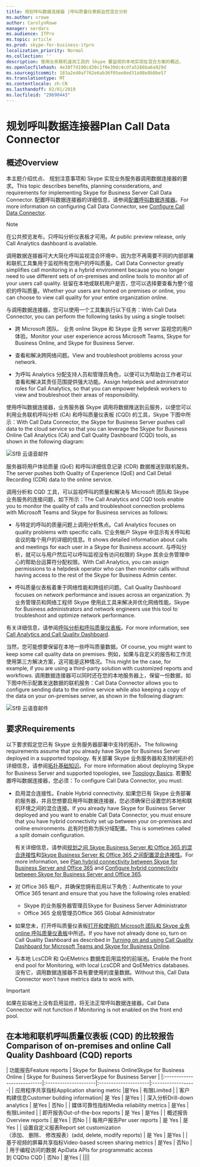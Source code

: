 ```yaml
---
title: 规划呼叫数据连接器 |呼叫质量仪表板监控混合分析
ms.author: crowe
author: CarolynRowe
manager: serdars
ms.audience: ITPro
ms.topic: article
ms.prod: skype-for-business-itpro
localization_priority: Normal
ms.collection: ''
description: 使用业务联机遥测工具的 Skype 要监视的本地实现在混合方案的概述。
ms.openlocfilehash: 4e38f7d190cd30c1f0e39dc4cdfa5166ba6a929d
ms.sourcegitcommit: 183a2e40af762e6ab36f05ee8ed31a98e8b8be57
ms.translationtype: MT
ms.contentlocale: zh-CN
ms.lasthandoff: 02/01/2019
ms.locfileid: "29690443"
---
```

# <a name="plan-call-data-connector"></a><span data-ttu-id="c977f-103">规划呼叫数据连接器</span><span class="sxs-lookup"><span data-stu-id="c977f-103">Plan Call Data Connector</span></span>

## <a name="overview"></a><span data-ttu-id="c977f-104">概述</span><span class="sxs-lookup"><span data-stu-id="c977f-104">Overview</span></span>

<span data-ttu-id="c977f-105">本主题介绍优点、 规划注意事项和 Skype 实现业务服务器调用数据连接器的要求。</span><span class="sxs-lookup"><span data-stu-id="c977f-105">This topic describes benefits, planning considerations, and requirements for implementing Skype for Business Server Call Data Connector.</span></span> <span data-ttu-id="c977f-106">配置呼叫数据连接器的详细信息，请参阅[配置呼叫数据连接器](configure-call-data-connector.md)。</span><span class="sxs-lookup"><span data-stu-id="c977f-106">For more information on configuring Call Data Connector, see [Configure Call Data Connector](configure-call-data-connector.md).</span></span>

> [!NOTE]
> <span data-ttu-id="c977f-107">在公共预览发布，只呼叫分析仪表板才可用。</span><span class="sxs-lookup"><span data-stu-id="c977f-107">At public preview release, only Call Analytics dashboard is available.</span></span>

<span data-ttu-id="c977f-108">调用数据连接器可大大简化呼叫监视混合环境中，因为您不再需要不同的内部部署和联机工具集用于监视所有您用户的呼叫质量。</span><span class="sxs-lookup"><span data-stu-id="c977f-108">Call Data Connector greatly simplifies call monitoring in a hybrid environment because you no longer need to use different sets of on-premises and online tools to monitor all of your users call quality.</span></span> <span data-ttu-id="c977f-109">驻留在本地或联机用户是否，您可以选择要查看为整个组织的呼叫质量。</span><span class="sxs-lookup"><span data-stu-id="c977f-109">Whether your users are homed on premises or online, you can choose to view call quality for your entire organization online.</span></span>

<span data-ttu-id="c977f-110">与调用数据连接器，您可以使用一个工具集执行以下任务：</span><span class="sxs-lookup"><span data-stu-id="c977f-110">With Call Data Connector, you can perform the following tasks by using a single toolset:</span></span>

- <span data-ttu-id="c977f-111">跨 Microsoft 团队、 业务 online Skype 和 Skype 业务 server 监视您的用户体验。</span><span class="sxs-lookup"><span data-stu-id="c977f-111">Monitor your user experience across Microsoft Teams, Skype for Business Online, and Skype for Business Server.</span></span>

- <span data-ttu-id="c977f-112">查看和解决跨网络问题。</span><span class="sxs-lookup"><span data-stu-id="c977f-112">View and troubleshoot problems across your network.</span></span>

- <span data-ttu-id="c977f-113">为呼叫 Analytics 分配支持人员和管理员角色，以便可以为帮助台工作者可以查看和解决其责任范围提供强大功能。</span><span class="sxs-lookup"><span data-stu-id="c977f-113">Assign helpdesk and administrator roles for Call Analytics, so that you can empower helpdesk workers to view and troubleshoot their areas of responsibility.</span></span>

<span data-ttu-id="c977f-114">使用呼叫数据连接器，业务服务器 Skype 调用将数据推送到云服务，以便您可以利用业务联机呼叫分析 (CA) 和呼叫质量仪表板 (CQD) 的工具，Skype 下图中所示：</span><span class="sxs-lookup"><span data-stu-id="c977f-114">With Call Data Connector, the Skype for Business Server pushes call data to the cloud service so that you can leverage the Skype for Business Online Call Analytics (CA) and Call Quality Dashboard (CQD) tools, as shown in the following diagram:</span></span>

![SfB 云语音邮件](../../sfbserver2019/media/call-data-connector-plan-1.png)

<span data-ttu-id="c977f-116">服务器将用户体验质量 (QoE) 和呼叫详细信息记录 (CDR) 数据推送到联机服务。</span><span class="sxs-lookup"><span data-stu-id="c977f-116">The server pushes both Quality of Experience (QoE) and Call Detail Recording (CDR) data to the online service.</span></span>

<span data-ttu-id="c977f-117">调用分析和 CQD 工具，可以监视呼叫的质量和解决与 Microsoft 团队和 Skype 业务服务的连接问题，如下所示：</span><span class="sxs-lookup"><span data-stu-id="c977f-117">The Call Analytics and CQD tools enable you to monitor the quality of calls and troubleshoot connection problems with Microsoft Teams and Skype for Business services as follows:</span></span>

- <span data-ttu-id="c977f-118">与特定的呼叫的质量问题上调用分析焦点。</span><span class="sxs-lookup"><span data-stu-id="c977f-118">Call Analytics focuses on quality problems with specific calls.</span></span> <span data-ttu-id="c977f-119">它业务帐户 Skype 中显示有关呼叫和会议的每个用户的详细的信息。</span><span class="sxs-lookup"><span data-stu-id="c977f-119">It shows detailed information about calls and meetings for each user in a Skype for Business account.</span></span>  <span data-ttu-id="c977f-120">与呼叫分析，就可以与用户然后可以呼叫监视没有访问权限的 Skype 其余业务管理中心的帮助台运算符分配权限。</span><span class="sxs-lookup"><span data-stu-id="c977f-120">With Call Analytics, you can assign permissions to a helpdesk operator who can then monitor calls without having access to the rest of the Skype for Business Admin center.</span></span>

- <span data-ttu-id="c977f-121">呼叫质量仪表板着重于网络性能和跨组织问题。</span><span class="sxs-lookup"><span data-stu-id="c977f-121">Call Quality Dashboard focuses on network performance and issues across an organization.</span></span> <span data-ttu-id="c977f-122">为业务管理员和网络工程师 Skype 使用此工具来解决并优化网络性能。</span><span class="sxs-lookup"><span data-stu-id="c977f-122">Skype for Business administrators and network engineers use this tool to troubleshoot and optimize network performance.</span></span>

<span data-ttu-id="c977f-123">有关详细信息，请参阅[呼叫分析和呼叫质量仪表板](https://docs.microsoft.com/SkypeForBusiness/using-call-quality-in-your-organization/difference-between-call-analytics-and-call-quality-dashboard)。</span><span class="sxs-lookup"><span data-stu-id="c977f-123">For more information, see [Call Analytics and Call Quality Dashboard](https://docs.microsoft.com/SkypeForBusiness/using-call-quality-in-your-organization/difference-between-call-analytics-and-call-quality-dashboard).</span></span>

<span data-ttu-id="c977f-124">当然，您可能想要保留在本地一些呼叫质量数据。</span><span class="sxs-lookup"><span data-stu-id="c977f-124">Of course, you might want to keep some call quality data on premises.</span></span> <span data-ttu-id="c977f-125">例如，如果与自定义的报告和工作流使用第三方解决方案，这可能是这种情况。</span><span class="sxs-lookup"><span data-stu-id="c977f-125">This might be the case, for example, if you are using a third-party solution with customized reports and workflows.</span></span>  <span data-ttu-id="c977f-126">调用数据连接器可以同时还在您的本地服务器上，保留一份数据，如下图中所示配置发送数据的联机服务：</span><span class="sxs-lookup"><span data-stu-id="c977f-126">Call Data Connector allows you to configure sending data to the online service while also keeping a copy of the data on your on-premises server, as shown in the following diagram:</span></span>

![SfB 云语音邮件](../../sfbserver2019/media/call-data-connector-plan-2.png)

## <a name="requirements"></a><span data-ttu-id="c977f-128">要求</span><span class="sxs-lookup"><span data-stu-id="c977f-128">Requirements</span></span>

<span data-ttu-id="c977f-129">以下要求假定您已有 Skype 业务服务器部署中支持的拓扑。</span><span class="sxs-lookup"><span data-stu-id="c977f-129">The following requirements assume that you already have Skype for Business Server deployed in a supported topology.</span></span>  <span data-ttu-id="c977f-130">有关部署 Skype 业务服务器和支持的拓扑的详细信息，请参阅[拓扑基础知识](https://docs.microsoft.com/SkypeForBusiness/plan-your-deployment/topology-basics/topology-basics)。</span><span class="sxs-lookup"><span data-stu-id="c977f-130">For more information about deploying Skype for Business Server and supported topologies, see [Topology Basics](https://docs.microsoft.com/SkypeForBusiness/plan-your-deployment/topology-basics/topology-basics).</span></span> <span data-ttu-id="c977f-131">若要配置呼叫数据连接器，您必须：</span><span class="sxs-lookup"><span data-stu-id="c977f-131">To configure Call Data Connector, you must:</span></span>

- <span data-ttu-id="c977f-132">启用混合连接性。</span><span class="sxs-lookup"><span data-stu-id="c977f-132">Enable Hybrid connectivity.</span></span> <span data-ttu-id="c977f-133">如果您已有 Skype 业务部署的服务器，并且您想要启用呼叫数据连接器，您必须确保已设置您的本地和联机环境之间的混合连接。</span><span class="sxs-lookup"><span data-stu-id="c977f-133">If you already have Skype for Business Server deployed and you want to enable Call Data Connector, you must ensure that you have hybrid connectivity set up between your on-premises and online environments.</span></span> <span data-ttu-id="c977f-134">此有时也称为拆分域配置。</span><span class="sxs-lookup"><span data-stu-id="c977f-134">This is sometimes called a split domain configuration.</span></span>

   <span data-ttu-id="c977f-135">有关详细信息，请参阅[规划之间 Skype Business Server 和 Office 365 的混合连接性](plan-hybrid-connectivity.md)和[Skype Business Server 和 Office 365 之间配置混合连接性](configure-hybrid-connectivity.md)。</span><span class="sxs-lookup"><span data-stu-id="c977f-135">For more information, see [Plan hybrid connectivity between Skype for Business Server and Office 365](plan-hybrid-connectivity.md) and [Configure hybrid connectivity between Skype for Business Server and Office 365](configure-hybrid-connectivity.md).</span></span>

- <span data-ttu-id="c977f-136">对 Office 365 租户，并确保您拥有启用以下角色：</span><span class="sxs-lookup"><span data-stu-id="c977f-136">Authenticate to your Office 365 tenant and ensure that you have the following roles enabled:</span></span>

  - <span data-ttu-id="c977f-137">Skype 的业务服务器管理员</span><span class="sxs-lookup"><span data-stu-id="c977f-137">Skype for Business Server Administrator</span></span>
  - <span data-ttu-id="c977f-138">Office 365 全局管理员</span><span class="sxs-lookup"><span data-stu-id="c977f-138">Office 365 Global Administrator</span></span>

- <span data-ttu-id="c977f-139">如果您未，打开呼叫质量仪表板[打开和使用的 Microsoft 团队和 Skype 业务 online 呼叫质量仪表板](/microsoftteams/turning-on-and-using-call-quality-dashboard)中所述。</span><span class="sxs-lookup"><span data-stu-id="c977f-139">If you have not already done so, turn on Call Quality Dashboard as described in [Turning on and using Call Quality Dashboard for Microsoft Teams and Skype for Business Online](/microsoftteams/turning-on-and-using-call-quality-dashboard).</span></span>

- <span data-ttu-id="c977f-140">与本地 LcsCDR 和 QoEMetrics 数据库启用监控的前端池。</span><span class="sxs-lookup"><span data-stu-id="c977f-140">Enable the front end pool for Monitoring, with local LcsCDR and QoEMetrics databases.</span></span> <span data-ttu-id="c977f-141">没有它，调用数据连接器不具有要使用的度量数据。</span><span class="sxs-lookup"><span data-stu-id="c977f-141">Without this, Call Data Connector won't have metrics data to work with.</span></span>

> [!IMPORTANT]
> <span data-ttu-id="c977f-142">如果在前端池上没有启用监控，将无法正常呼叫数据连接器。</span><span class="sxs-lookup"><span data-stu-id="c977f-142">Call Data Connector will not function if Monitoring is not enabled on the front end pool.</span></span>

## <a name="comparison-of-on-premises-and-online-call-quality-dashboard-cqd-reports"></a><span data-ttu-id="c977f-143">在本地和联机呼叫质量仪表板 (CQD) 的比较报告</span><span class="sxs-lookup"><span data-stu-id="c977f-143">Comparison of on-premises and online Call Quality Dashboard (CQD) reports</span></span>

| <span data-ttu-id="c977f-144">功能报告</span><span class="sxs-lookup"><span data-stu-id="c977f-144">Feature reports</span></span> | <span data-ttu-id="c977f-145">Skype for Business Online</span><span class="sxs-lookup"><span data-stu-id="c977f-145">Skype for Business Online</span></span> | <span data-ttu-id="c977f-146">Skype for Business Server</span><span class="sxs-lookup"><span data-stu-id="c977f-146">Skype for Business Server</span></span>   |
|:---------------------------|:---------------------|:---------------------|:------------------|
| <span data-ttu-id="c977f-147">应用程序共享指标</span><span class="sxs-lookup"><span data-stu-id="c977f-147">Application sharing metric</span></span> |<span data-ttu-id="c977f-148">是</span><span class="sxs-lookup"><span data-stu-id="c977f-148">Yes</span></span> | <span data-ttu-id="c977f-149">有限</span><span class="sxs-lookup"><span data-stu-id="c977f-149">Limited</span></span> |
| <span data-ttu-id="c977f-150">客户构建信息</span><span class="sxs-lookup"><span data-stu-id="c977f-150">Customer building information</span></span>| <span data-ttu-id="c977f-151">是 </span><span class="sxs-lookup"><span data-stu-id="c977f-151">Yes</span></span> | <span data-ttu-id="c977f-152">是</span><span class="sxs-lookup"><span data-stu-id="c977f-152">Yes</span></span> |
| <span data-ttu-id="c977f-153">深入分析</span><span class="sxs-lookup"><span data-stu-id="c977f-153">Drill-down analytics</span></span> | <span data-ttu-id="c977f-154">是</span><span class="sxs-lookup"><span data-stu-id="c977f-154">Yes</span></span> | <span data-ttu-id="c977f-155">否</span><span class="sxs-lookup"><span data-stu-id="c977f-155">No</span></span> |
| <span data-ttu-id="c977f-156">媒体可靠性指标</span><span class="sxs-lookup"><span data-stu-id="c977f-156">Media reliability metrics</span></span> | <span data-ttu-id="c977f-157">是</span><span class="sxs-lookup"><span data-stu-id="c977f-157">Yes</span></span> | <span data-ttu-id="c977f-158">有限</span><span class="sxs-lookup"><span data-stu-id="c977f-158">Limited</span></span> |
| <span data-ttu-id="c977f-159">即开报告</span><span class="sxs-lookup"><span data-stu-id="c977f-159">Out-of-the-box reports</span></span> | <span data-ttu-id="c977f-160">是 </span><span class="sxs-lookup"><span data-stu-id="c977f-160">Yes</span></span> | <span data-ttu-id="c977f-161">是</span><span class="sxs-lookup"><span data-stu-id="c977f-161">Yes</span></span> |
| <span data-ttu-id="c977f-162">概述报告</span><span class="sxs-lookup"><span data-stu-id="c977f-162">Overview reports</span></span> | <span data-ttu-id="c977f-163">是</span><span class="sxs-lookup"><span data-stu-id="c977f-163">Yes</span></span> | <span data-ttu-id="c977f-164">否</span><span class="sxs-lookup"><span data-stu-id="c977f-164">No</span></span> |
| <span data-ttu-id="c977f-165">每用户报告</span><span class="sxs-lookup"><span data-stu-id="c977f-165">Per user reports</span></span> | <span data-ttu-id="c977f-166">是 </span><span class="sxs-lookup"><span data-stu-id="c977f-166">Yes</span></span> | <span data-ttu-id="c977f-167">是</span><span class="sxs-lookup"><span data-stu-id="c977f-167">Yes</span></span> |
| <span data-ttu-id="c977f-168">设置自定义报表</span><span class="sxs-lookup"><span data-stu-id="c977f-168">Report set customization</span></span> <br> <span data-ttu-id="c977f-169">（添加、 删除、 修改报表）</span><span class="sxs-lookup"><span data-stu-id="c977f-169">(add, delete, modify reports)</span></span> | <span data-ttu-id="c977f-170">是 </span><span class="sxs-lookup"><span data-stu-id="c977f-170">Yes</span></span> | <span data-ttu-id="c977f-171">是</span><span class="sxs-lookup"><span data-stu-id="c977f-171">Yes</span></span> |
| <span data-ttu-id="c977f-172">基于视频的屏幕共享指标</span><span class="sxs-lookup"><span data-stu-id="c977f-172">Video-based screen sharing metrics</span></span> | <span data-ttu-id="c977f-173">是</span><span class="sxs-lookup"><span data-stu-id="c977f-173">Yes</span></span> | <span data-ttu-id="c977f-174">否</span><span class="sxs-lookup"><span data-stu-id="c977f-174">No</span></span> |
| <span data-ttu-id="c977f-175">用于编程访问的数据 Api</span><span class="sxs-lookup"><span data-stu-id="c977f-175">Data APIs for programmatic access</span></span> <br> <span data-ttu-id="c977f-176">到 CQD</span><span class="sxs-lookup"><span data-stu-id="c977f-176">to CQD</span></span> | <span data-ttu-id="c977f-177">否</span><span class="sxs-lookup"><span data-stu-id="c977f-177">No</span></span> | <span data-ttu-id="c977f-178">是</span><span class="sxs-lookup"><span data-stu-id="c977f-178">Yes</span></span> |
||||
